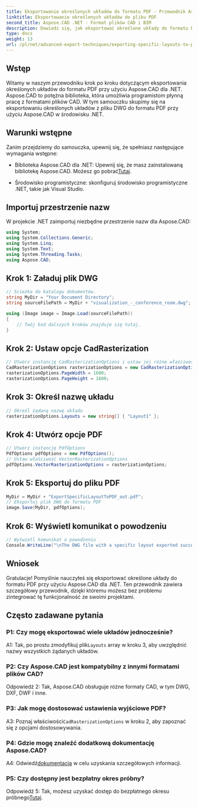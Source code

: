 ```yaml
---
title: Eksportowanie określonych układów do formatu PDF - Przewodnik Aspose.CAD
linktitle: Eksportowanie określonych układów do pliku PDF
second_title: Aspose.CAD .NET - Format plików CAD i BIM
description: Dowiedz się, jak eksportować określone układy do formatu PDF za pomocą Aspose.CAD dla .NET. Przewodnik krok po kroku dotyczący bezproblemowej integracji.
type: docs
weight: 13
url: /pl/net/advanced-export-techniques/exporting-specific-layouts-to-pdf/
---
```

## Wstęp

Witamy w naszym przewodniku krok po kroku dotyczącym eksportowania określonych układów do formatu PDF przy użyciu Aspose.CAD dla .NET. Aspose.CAD to potężna biblioteka, która umożliwia programistom płynną pracę z formatami plików CAD. W tym samouczku skupimy się na eksportowaniu określonych układów z pliku DWG do formatu PDF przy użyciu Aspose.CAD w środowisku .NET.

## Warunki wstępne

Zanim przejdziemy do samouczka, upewnij się, że spełniasz następujące wymagania wstępne:

-  Biblioteka Aspose.CAD dla .NET: Upewnij się, że masz zainstalowaną bibliotekę Aspose.CAD. Możesz go pobrać[Tutaj](https://releases.aspose.com/cad/net/).

- Środowisko programistyczne: skonfiguruj środowisko programistyczne .NET, takie jak Visual Studio.

## Importuj przestrzenie nazw

W projekcie .NET zaimportuj niezbędne przestrzenie nazw dla Aspose.CAD:

```csharp
using System;
using System.Collections.Generic;
using System.Linq;
using System.Text;
using System.Threading.Tasks;
using Aspose.CAD;
```

## Krok 1: Załaduj plik DWG

```csharp
// Ścieżka do katalogu dokumentów.
string MyDir = "Your Document Directory";
string sourceFilePath = MyDir + "visualization_-_conference_room.dwg";

using (Image image = Image.Load(sourceFilePath))
{
    // Twój kod dalszych kroków znajduje się tutaj.
}
```

## Krok 2: Ustaw opcje CadRasterization

```csharp
// Utwórz instancję CadRasterizationOptions i ustaw jej różne właściwości
CadRasterizationOptions rasterizationOptions = new CadRasterizationOptions();
rasterizationOptions.PageWidth = 1600;
rasterizationOptions.PageHeight = 1600;
```

## Krok 3: Określ nazwę układu

```csharp
// Określ żądaną nazwę układu
rasterizationOptions.Layouts = new string[] { "Layout1" };
```

## Krok 4: Utwórz opcje PDF

```csharp
// Utwórz instancję PdfOptions
PdfOptions pdfOptions = new PdfOptions();
// Ustaw właściwość VectorRasterizationOptions
pdfOptions.VectorRasterizationOptions = rasterizationOptions;
```

## Krok 5: Eksportuj do pliku PDF

```csharp
MyDir = MyDir + "ExportSpecificLayoutToPDF_out.pdf";
// Eksportuj plik DWG do formatu PDF
image.Save(MyDir, pdfOptions);
```

## Krok 6: Wyświetl komunikat o powodzeniu

```csharp
// Wyświetl komunikat o powodzeniu
Console.WriteLine("\nThe DWG file with a specific layout exported successfully to PDF.\nFile saved at " + MyDir);
```

## Wniosek

Gratulacje! Pomyślnie nauczyłeś się eksportować określone układy do formatu PDF przy użyciu Aspose.CAD dla .NET. Ten przewodnik zawiera szczegółowy przewodnik, dzięki któremu możesz bez problemu zintegrować tę funkcjonalność ze swoimi projektami.

## Często zadawane pytania

### P1: Czy mogę eksportować wiele układów jednocześnie?

 A1: Tak, po prostu zmodyfikuj plik`Layouts` array w kroku 3, aby uwzględnić nazwy wszystkich żądanych układów.

### P2: Czy Aspose.CAD jest kompatybilny z innymi formatami plików CAD?

Odpowiedź 2: Tak, Aspose.CAD obsługuje różne formaty CAD, w tym DWG, DXF, DWF i inne.

### P3: Jak mogę dostosować ustawienia wyjściowe PDF?

 A3: Poznaj właściwości`CadRasterizationOptions` w kroku 2, aby zapoznać się z opcjami dostosowywania.

### P4: Gdzie mogę znaleźć dodatkową dokumentację Aspose.CAD?

 A4: Odwiedź[dokumentacja](https://reference.aspose.com/cad/net/) w celu uzyskania szczegółowych informacji.

### P5: Czy dostępny jest bezpłatny okres próbny?

 Odpowiedź 5: Tak, możesz uzyskać dostęp do bezpłatnego okresu próbnego[Tutaj](https://releases.aspose.com/).